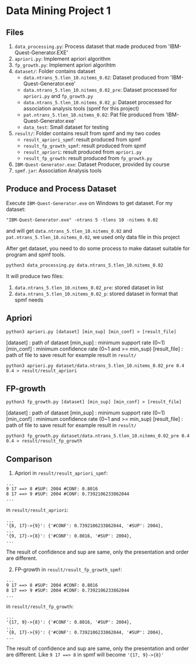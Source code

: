 # Data Mining Project 1

## Files

1. `data_processing.py`: Process dataset that made produced from 'IBM-Quest-Generator.EXE'
2. `apriori.py`: Implement apriori algorithm
3. `fp_growth.py`: Implement apriori algorihtm
4. `dataset/`: Folder contains dataset
	* `data.ntrans_5.tlen_10.nitems_0.02`: Dataset produced from 'IBM-Quest-Generator.exe'
	* `data.ntrans_5.tlen_10.nitems_0.02_pre`: Dataset processed for `apriori.py` and `fp_growth.py`
	* `data.ntrans_5.tlen_10.nitems_0.02_p`: Dataset processed for association analysis tools (spmf for this project)
	* `pat.ntrans_5.tlen_10.nitems_0.02`: Pat file produced from 'IBM-Quest-Generator.exe'
	* `data_test`: Small dataset for testing
5. `result/`: Folder contains result from spmf and my two codes 
	* `result_apriori_spmf`: result produced from spmf
	* `result_fp_growth_spmf`: result produced from spmf
	* `result_apriori`: result produced from `apriori.py`
	* `result_fp_growth`: result produced from `fp_growth.py`
6. `IBM-Quest-Generator.exe`: Dataset Producer, provided by course
7. `spmf.jar`: Association Analysis tools

## Produce and Process Dataset

Execute `IBM-Quest-Generator.exe` on Windows to get dataset. For my dataset:
```
"IBM-Quest-Generator.exe" -ntrans 5 -tlens 10 -nitems 0.02
```
and will get `data.ntrans_5.tlen_10.nitems_0.02` and `pat.ntrans_5.tlen_10.nitems_0.02`,
we used only data file in this project

After get dataset, you need to do some process to make dataset suitable for program and spmf tools.
```
python3 data_processing.py data.ntrans_5.tlen_10.nitems_0.02
```
It will produce two files: 
1. `data.ntrans_5.tlen_10.nitems_0.02_pre`: stored dataset in list
2. `data.ntrans_5.tlen_10.nitems_0.02_p`: stored dataset in format that spmf needs

## Apriori

```
python3 apriori.py [dataset] [min_sup] [min_conf] > [result_file]
```
[dataset] : path of dataset
[min_sup] : minimum support rate (0~1)
[min_conf] : minimum confidence rate (0~1 and >= min_sup)
[result_file] : path of file to save result
for example result in `result/`
```
python3 apriori.py dataset/data.ntrans_5.tlen_10.nitems_0.02_pre 0.4 0.4 > result/result_apriori
```

## FP-growth

```
python3 fp_growth.py [dataset] [min_sup] [min_conf] > [result_file]
```
[dataset] : path of dataset
[min_sup] : minimum support rate (0~1)
[min_conf] : minimum confidence rate (0~1 and >= min_sup)
[result_file] : path of file to save result
for example result in `result/`
```
python3 fp_growth.py dataset/data.ntrans_5.tlen_10.nitems_0.02_pre 0.4 0.4 > result/result_fp_growth
```

## Comparison

1. Apriori
in `result/result_apriori_spmf`:
```
...
9 17 ==> 8 #SUP: 2004 #CONF: 0.8016
8 17 ==> 9 #SUP: 2004 #CONF: 0.7392106233862044
...
```

in `result/result_apriori`:
```
...
'{8, 17}->{9}': {'#CONF': 0.7392106233862044, '#SUP': 2004},
...
'{9, 17}->{8}': {'#CONF': 0.8016, '#SUP': 2004},
...
```
The result of confidence and sup are same,
only the presentation and order are different.

2. FP-growth
in `result/result_fp_growth_spmf`:
```
...
9 17 ==> 8 #SUP: 2004 #CONF: 0.8016
8 17 ==> 9 #SUP: 2004 #CONF: 0.7392106233862044
...
```

in `result/result_fp_growth`:
```
...
'{17, 9}->{8}': {'#CONF': 0.8016, '#SUP': 2004},
...
'{8, 17}->{9}': {'#CONF': 0.7392106233862044, '#SUP': 2004},
...
```
The result of confidence and sup are same,
only the presentation and order are different.
Like `9 17 ==> 8` in spmf will become `'{17, 9}->{8}'`
